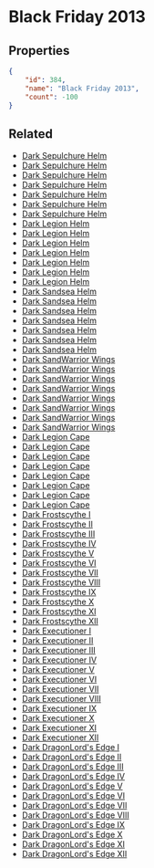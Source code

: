 # Black Friday 2013

<no description available>

## Properties

```json
{
    "id": 384,
    "name": "Black Friday 2013",
    "count": -100
}
```

## Related

- [Dark Sepulchure Helm](../items/10987-dark-sepulchure-helm.md)
- [Dark Sepulchure Helm](../items/10988-dark-sepulchure-helm.md)
- [Dark Sepulchure Helm](../items/10989-dark-sepulchure-helm.md)
- [Dark Sepulchure Helm](../items/10990-dark-sepulchure-helm.md)
- [Dark Sepulchure Helm](../items/10991-dark-sepulchure-helm.md)
- [Dark Sepulchure Helm](../items/10992-dark-sepulchure-helm.md)
- [Dark Sepulchure Helm](../items/10993-dark-sepulchure-helm.md)
- [Dark Legion Helm](../items/10994-dark-legion-helm.md)
- [Dark Legion Helm](../items/10995-dark-legion-helm.md)
- [Dark Legion Helm](../items/10996-dark-legion-helm.md)
- [Dark Legion Helm](../items/10997-dark-legion-helm.md)
- [Dark Legion Helm](../items/10998-dark-legion-helm.md)
- [Dark Legion Helm](../items/10999-dark-legion-helm.md)
- [Dark Legion Helm](../items/11000-dark-legion-helm.md)
- [Dark Sandsea Helm](../items/11001-dark-sandsea-helm.md)
- [Dark Sandsea Helm](../items/11002-dark-sandsea-helm.md)
- [Dark Sandsea Helm](../items/11003-dark-sandsea-helm.md)
- [Dark Sandsea Helm](../items/11004-dark-sandsea-helm.md)
- [Dark Sandsea Helm](../items/11005-dark-sandsea-helm.md)
- [Dark Sandsea Helm](../items/11006-dark-sandsea-helm.md)
- [Dark Sandsea Helm](../items/11007-dark-sandsea-helm.md)
- [Dark SandWarrior Wings](../items/11008-dark-sandwarrior-wings.md)
- [Dark SandWarrior Wings](../items/11009-dark-sandwarrior-wings.md)
- [Dark SandWarrior Wings](../items/11010-dark-sandwarrior-wings.md)
- [Dark SandWarrior Wings](../items/11011-dark-sandwarrior-wings.md)
- [Dark SandWarrior Wings](../items/11012-dark-sandwarrior-wings.md)
- [Dark SandWarrior Wings](../items/11013-dark-sandwarrior-wings.md)
- [Dark SandWarrior Wings](../items/11014-dark-sandwarrior-wings.md)
- [Dark SandWarrior Wings](../items/11015-dark-sandwarrior-wings.md)
- [Dark Legion Cape](../items/11016-dark-legion-cape.md)
- [Dark Legion Cape](../items/11017-dark-legion-cape.md)
- [Dark Legion Cape](../items/11018-dark-legion-cape.md)
- [Dark Legion Cape](../items/11019-dark-legion-cape.md)
- [Dark Legion Cape](../items/11020-dark-legion-cape.md)
- [Dark Legion Cape](../items/11021-dark-legion-cape.md)
- [Dark Legion Cape](../items/11022-dark-legion-cape.md)
- [Dark Legion Cape](../items/11023-dark-legion-cape.md)
- [Dark Frostscythe I](../items/11024-dark-frostscythe-i.md)
- [Dark Frostscythe II](../items/11025-dark-frostscythe-ii.md)
- [Dark Frostscythe III](../items/11026-dark-frostscythe-iii.md)
- [Dark Frostscythe IV](../items/11027-dark-frostscythe-iv.md)
- [Dark Frostscythe V](../items/11028-dark-frostscythe-v.md)
- [Dark Frostscythe VI](../items/11029-dark-frostscythe-vi.md)
- [Dark Frostscythe VII](../items/11030-dark-frostscythe-vii.md)
- [Dark Frostscythe VIII](../items/11031-dark-frostscythe-viii.md)
- [Dark Frostscythe IX](../items/11032-dark-frostscythe-ix.md)
- [Dark Frostscythe X](../items/11033-dark-frostscythe-x.md)
- [Dark Frostscythe XI](../items/11034-dark-frostscythe-xi.md)
- [Dark Frostscythe XII](../items/11035-dark-frostscythe-xii.md)
- [Dark Executioner I](../items/11036-dark-executioner-i.md)
- [Dark Executioner II](../items/11037-dark-executioner-ii.md)
- [Dark Executioner III](../items/11038-dark-executioner-iii.md)
- [Dark Executioner IV](../items/11039-dark-executioner-iv.md)
- [Dark Executioner V](../items/11040-dark-executioner-v.md)
- [Dark Executioner VI](../items/11041-dark-executioner-vi.md)
- [Dark Executioner VII](../items/11042-dark-executioner-vii.md)
- [Dark Executioner VIII](../items/11043-dark-executioner-viii.md)
- [Dark Executioner IX](../items/11044-dark-executioner-ix.md)
- [Dark Executioner X](../items/11045-dark-executioner-x.md)
- [Dark Executioner XI](../items/11046-dark-executioner-xi.md)
- [Dark Executioner XII](../items/11047-dark-executioner-xii.md)
- [Dark DragonLord's Edge I](../items/11048-dark-dragonlord-s-edge-i.md)
- [Dark DragonLord's Edge II](../items/11049-dark-dragonlord-s-edge-ii.md)
- [Dark DragonLord's Edge III](../items/11050-dark-dragonlord-s-edge-iii.md)
- [Dark DragonLord's Edge IV](../items/11051-dark-dragonlord-s-edge-iv.md)
- [Dark DragonLord's Edge V](../items/11052-dark-dragonlord-s-edge-v.md)
- [Dark DragonLord's Edge VI](../items/11053-dark-dragonlord-s-edge-vi.md)
- [Dark DragonLord's Edge VII](../items/11054-dark-dragonlord-s-edge-vii.md)
- [Dark DragonLord's Edge VIII](../items/11055-dark-dragonlord-s-edge-viii.md)
- [Dark DragonLord's Edge IX](../items/11056-dark-dragonlord-s-edge-ix.md)
- [Dark DragonLord's Edge X](../items/11057-dark-dragonlord-s-edge-x.md)
- [Dark DragonLord's Edge XI](../items/11058-dark-dragonlord-s-edge-xi.md)
- [Dark DragonLord's Edge XII](../items/11059-dark-dragonlord-s-edge-xii.md)

